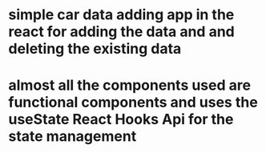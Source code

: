 # simple car data adding app in the react for adding the data and and deleting the existing data

# almost all the components used are functional components and uses the useState React Hooks Api for the state management
